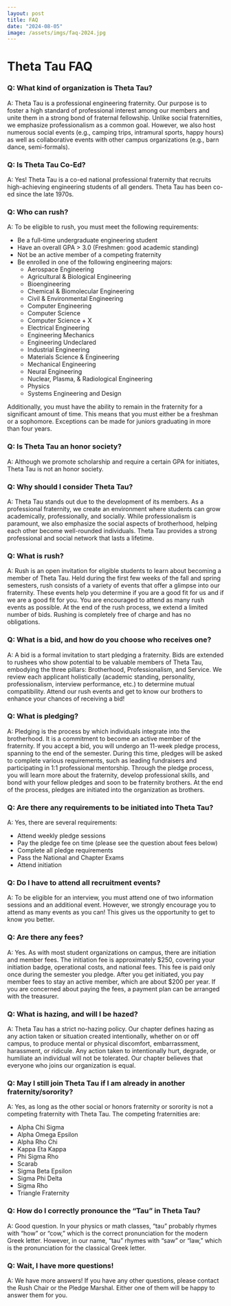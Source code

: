 ```yaml
---
layout: post
title: FAQ
date: "2024-08-05"
image: /assets/imgs/faq-2024.jpg
---
```


# Theta Tau FAQ

### Q: What kind of organization is Theta Tau?
A: Theta Tau is a professional engineering fraternity. Our purpose is to foster a high standard of professional interest among our members and unite them in a strong bond of fraternal fellowship. Unlike social fraternities, we emphasize professionalism as a common goal. However, we also host numerous social events (e.g., camping trips, intramural sports, happy hours) as well as collaborative events with other campus organizations (e.g., barn dance, semi-formals).

### Q: Is Theta Tau Co-Ed?
A: Yes! Theta Tau is a co-ed national professional fraternity that recruits high-achieving engineering students of all genders. Theta Tau has been co-ed since the late 1970s.

### Q: Who can rush?
A: To be eligible to rush, you must meet the following requirements:
- Be a full-time undergraduate engineering student
- Have an overall GPA > 3.0 (Freshmen: good academic standing)
- Not be an active member of a competing fraternity
- Be enrolled in one of the following engineering majors:
  - Aerospace Engineering
  - Agricultural & Biological Engineering
  - Bioengineering
  - Chemical & Biomolecular Engineering
  - Civil & Environmental Engineering
  - Computer Engineering
  - Computer Science
  - Computer Science + X
  - Electrical Engineering
  - Engineering Mechanics
  - Engineering Undeclared
  - Industrial Engineering
  - Materials Science & Engineering
  - Mechanical Engineering
  - Neural Engineering
  - Nuclear, Plasma, & Radiological Engineering
  - Physics
  - Systems Engineering and Design

Additionally, you must have the ability to remain in the fraternity for a significant amount of time. This means that you must either be a freshman or a sophomore. Exceptions can be made for juniors graduating in more than four years.

### Q: Is Theta Tau an honor society?
A: Although we promote scholarship and require a certain GPA for initiates, Theta Tau is not an honor society.

### Q: Why should I consider Theta Tau?
A: Theta Tau stands out due to the development of its members. As a professional fraternity, we create an environment where students can grow academically, professionally, and socially. While professionalism is paramount, we also emphasize the social aspects of brotherhood, helping each other become well-rounded individuals. Theta Tau provides a strong professional and social network that lasts a lifetime.

### Q: What is rush?
A: Rush is an open invitation for eligible students to learn about becoming a member of Theta Tau. Held during the first few weeks of the fall and spring semesters, rush consists of a variety of events that offer a glimpse into our fraternity. These events help you determine if you are a good fit for us and if we are a good fit for you. You are encouraged to attend as many rush events as possible. At the end of the rush process, we extend a limited number of bids. Rushing is completely free of charge and has no obligations.

### Q: What is a bid, and how do you choose who receives one?
A: A bid is a formal invitation to start pledging a fraternity. Bids are extended to rushees who show potential to be valuable members of Theta Tau, embodying the three pillars: Brotherhood, Professionalism, and Service. We review each applicant holistically (academic standing, personality, professionalism, interview performance, etc.) to determine mutual compatibility. Attend our rush events and get to know our brothers to enhance your chances of receiving a bid!

### Q: What is pledging?
A: Pledging is the process by which individuals integrate into the brotherhood. It is a commitment to become an active member of the fraternity. If you accept a bid, you will undergo an 11-week pledge process, spanning to the end of the semester. During this time, pledges will be asked to complete various requirements, such as leading fundraisers and participating in 1:1 professional mentorship. Through the pledge process, you will learn more about the fraternity, develop professional skills, and bond with your fellow pledges and soon to be fraternity brothers. At the end of the process, pledges are initiated into the organization as brothers.

### Q: Are there any requirements to be initiated into Theta Tau?
A: Yes, there are several requirements:
- Attend weekly pledge sessions
- Pay the pledge fee on time (please see the question about fees below)
- Complete all pledge requirements
- Pass the National and Chapter Exams
- Attend initiation

### Q: Do I have to attend all recruitment events?
A: To be eligible for an interview, you must attend one of two information sessions and an additional event. However, we strongly encourage you to attend as many events as you can! This gives us the opportunity to get to know you better.

### Q: Are there any fees?
A: Yes. As with most student organizations on campus, there are initiation and member fees. The initiation fee is approximately $250, covering your initiation badge, operational costs, and national fees. This fee is paid only once during the semester you pledge. After you get initiated, you pay member fees to stay an active member, which are about $200 per year. If you are concerned about paying the fees, a payment plan can be arranged with the treasurer.

### Q: What is hazing, and will I be hazed?
A: Theta Tau has a strict no-hazing policy. Our chapter defines hazing as any action taken or situation created intentionally, whether on or off campus, to produce mental or physical discomfort, embarrassment, harassment, or ridicule. Any action taken to intentionally hurt, degrade, or humiliate an individual will not be tolerated. Our chapter believes that everyone who joins our organization is equal.

### Q: May I still join Theta Tau if I am already in another fraternity/sorority?
A: Yes, as long as the other social or honors fraternity or sorority is not a competing fraternity with Theta Tau. The competing fraternities are:
- Alpha Chi Sigma
- Alpha Omega Epsilon
- Alpha Rho Chi
- Kappa Eta Kappa
- Phi Sigma Rho
- Scarab
- Sigma Beta Epsilon
- Sigma Phi Delta
- Sigma Rho
- Triangle Fraternity

### Q: How do I correctly pronounce the “Tau” in Theta Tau?
A: Good question. In your physics or math classes, “tau” probably rhymes with “how” or “cow,” which is the correct pronunciation for the modern Greek letter. However, in our name, “tau” rhymes with “saw” or “law,” which is the pronunciation for the classical Greek letter.

### Q: Wait, I have more questions!
A: We have more answers! If you have any other questions, please contact the
Rush Chair or the Pledge Marshal. Either one of them will be happy to answer
them for you.